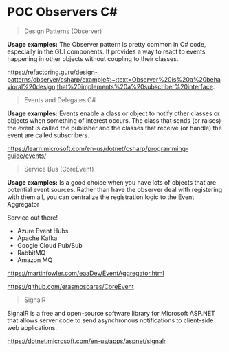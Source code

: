 # POC Observers C#

> Design Patterns (Observer)

**Usage examples:** The Observer pattern is pretty common in C# code, especially in the GUI components. It provides a way to react to events happening in other objects without coupling to their classes.

https://refactoring.guru/design-patterns/observer/csharp/example#:~:text=Observer%20is%20a%20behavioral%20design,that%20implements%20a%20subscriber%20interface.

> Events and Delegates C#

**Usage examples:** Events enable a class or object to notify other classes or objects when something of interest occurs. The class that sends (or raises) the event is called the publisher and the classes that receive (or handle) the event are called subscribers.

https://learn.microsoft.com/en-us/dotnet/csharp/programming-guide/events/

> Service Bus (CoreEvent)

**Usage examples:** Is a good choice when you have lots of objects that are potential event sources. Rather than have the observer deal with registering with them all, you can centralize the registration logic to the Event Aggregator

Service out there!

- Azure Event Hubs
- Apache Kafka
- Google Cloud Pub/Sub
- RabbitMQ
- Amazon MQ

https://martinfowler.com/eaaDev/EventAggregator.html

https://github.com/erasmosoares/CoreEvent

> SignalR

SignalR is a free and open-source software library for Microsoft ASP.NET that allows server code to send asynchronous notifications to client-side web applications.

https://dotnet.microsoft.com/en-us/apps/aspnet/signalr
